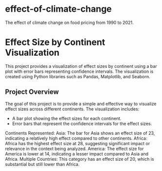 # effect-of-climate-change
The effect of climate change on food pricing from 1990 to 2021.
# Effect Size by Continent Visualization

This project provides a visualization of effect sizes by continent using a bar plot with error bars representing confidence intervals. The visualization is created using Python libraries such as Pandas, Matplotlib, and Seaborn.
## Project Overview

The goal of this project is to provide a simple and effective way to visualize effect sizes across different continents. The visualization includes:
- A bar plot showing the effect sizes for each continent.
- Error bars that represent the confidence intervals for the effect sizes.

Continents Represented:
Asia: The bar for Asia shows an effect size of 23, indicating a relatively high effect compared to other continents.
Africa: Africa has the highest effect size at 28, suggesting significant impact or relevance in the context being analyzed.
America: The effect size for America is lower at 14, indicating a lesser impact compared to Asia and Africa.
Multiple Countries: This category has an effect size of 20, which is substantial but still lower than Africa.
